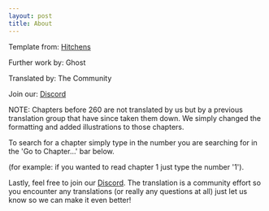 ```yaml
---
layout: post
title: About
---
```


Template from: [Hitchens](https://github.com/patdryburgh/hitchens)

Further work by: Ghost

Translated by: The Community

Join our: [Discord](https://discord.gg/fWcnF6mQ4E)

NOTE: Chapters before 260 are not translated by us but by a previous translation group that have since taken them down. We simply changed the formatting and added illustrations to those chapters.

To search for a chapter simply type in the number you are searching for in the 'Go to Chapter...' bar below.

(for example: if you wanted to read chapter 1 just type the number '1').

Lastly, feel free to join our [Discord](https://discord.gg/fWcnF6mQ4E). The translation is a community effort so you encounter any translations (or really any questions at all) just let us know so we can make it even better!